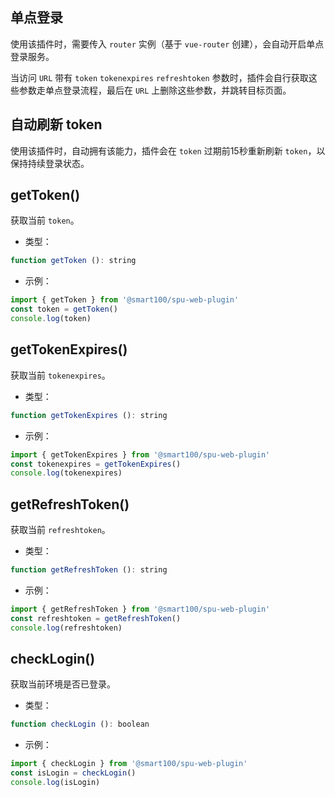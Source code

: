 ## 单点登录
使用该插件时，需要传入 `router` 实例（基于 `vue-router` 创建），会自动开启单点登录服务。

当访问 `URL` 带有 `token` `tokenexpires` `refreshtoken` 参数时，插件会自行获取这些参数走单点登录流程，最后在 `URL` 上删除这些参数，并跳转目标页面。





## 自动刷新 token
使用该插件时，自动拥有该能力，插件会在 `token` 过期前15秒重新刷新 `token`，以保持持续登录状态。





## getToken()
获取当前 `token`。

+ 类型：

```js
function getToken (): string
```

+ 示例：

```js
import { getToken } from '@smart100/spu-web-plugin'
const token = getToken()
console.log(token)
```




## getTokenExpires()
获取当前 `tokenexpires`。

+ 类型：

```js
function getTokenExpires (): string
```

+ 示例：

```js
import { getTokenExpires } from '@smart100/spu-web-plugin'
const tokenexpires = getTokenExpires()
console.log(tokenexpires)
```




## getRefreshToken()
获取当前 `refreshtoken`。

+ 类型：

```js
function getRefreshToken (): string
```

+ 示例：

```js
import { getRefreshToken } from '@smart100/spu-web-plugin'
const refreshtoken = getRefreshToken()
console.log(refreshtoken)
```




## checkLogin()
获取当前环境是否已登录。

+ 类型：

```js
function checkLogin (): boolean
```

+ 示例：

```js
import { checkLogin } from '@smart100/spu-web-plugin'
const isLogin = checkLogin()
console.log(isLogin)
```

